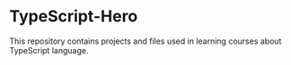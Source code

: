 # TypeScript-Hero
This repository contains projects and files used in learning courses about TypeScript language.
